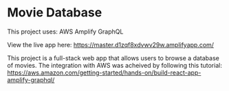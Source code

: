 # Movie Database

This project uses:
AWS Amplify
GraphQL

View the live app here: https://master.d1zqf8xdvwv29w.amplifyapp.com/

This project is a full-stack web app that allows users to browse a database of movies. The integration with AWS was acheived by following this tutorial: https://aws.amazon.com/getting-started/hands-on/build-react-app-amplify-graphql/



